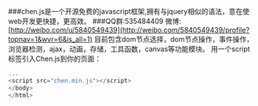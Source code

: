 ﻿###chen.js是一个开源免费的javascript框架,拥有与jquery相似的语法，意在使web开发更快捷，更高效。
###QQ群:535484409
微博:[http://weibo.com/u/5840549439](http://weibo.com/5840549439/profile?topnav=1&wvr=6&is_all=1)
目前包含dom节点选择，dom节点操作，事件操作，浏览器检测，ajax，动画，存储，工具函数，canvas等功能模块。 
用一个script标签引入Chen.js到你的页面： 
```javascript
...
<script src="chen.min.js"></script>
</body>
</html>
```
